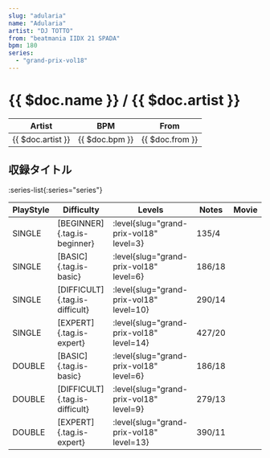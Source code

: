 ```yaml
---
slug: "adularia"
name: "Adularia"
artist: "DJ TOTTO"
from: "beatmania IIDX 21 SPADA"
bpm: 180
series:
  - "grand-prix-vol18"
---
```


# {{ $doc.name }} / {{ $doc.artist }}

|Artist|BPM|From|
|------|---|----|
|{{ $doc.artist }}|{{ $doc.bpm }}|{{ $doc.from }}|

## 収録タイトル

:series-list{:series="series"}

|PlayStyle|Difficulty|Levels|Notes|Movie|
|---------|----------|------|-----|-----|
|SINGLE|[BEGINNER]{.tag.is-beginner}|<div class="field is-grouped is-grouped-multiline"> :level{slug="grand-prix-vol18" level=3}</div>|135/4||
|SINGLE|[BASIC]{.tag.is-basic}|<div class="field is-grouped is-grouped-multiline"> :level{slug="grand-prix-vol18" level=6}</div>|186/18||
|SINGLE|[DIFFICULT]{.tag.is-difficult}|<div class="field is-grouped is-grouped-multiline"> :level{slug="grand-prix-vol18" level=10}</div>|290/14||
|SINGLE|[EXPERT]{.tag.is-expert}|<div class="field is-grouped is-grouped-multiline"> :level{slug="grand-prix-vol18" level=14}</div>|427/20||
|DOUBLE|[BASIC]{.tag.is-basic}|<div class="field is-grouped is-grouped-multiline"> :level{slug="grand-prix-vol18" level=6}</div>|186/18||
|DOUBLE|[DIFFICULT]{.tag.is-difficult}|<div class="field is-grouped is-grouped-multiline"> :level{slug="grand-prix-vol18" level=9}</div>|279/13||
|DOUBLE|[EXPERT]{.tag.is-expert}|<div class="field is-grouped is-grouped-multiline"> :level{slug="grand-prix-vol18" level=13}</div>|390/11||
